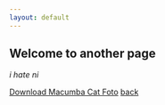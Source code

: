 ```yaml
---
layout: default
---
```


## Welcome to another page

_i hate ni_

[Download Macumba Cat Foto](./../download/logo.png "Download Macumba Cat Foto")
[back](./)
